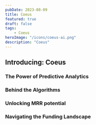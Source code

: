 ```yaml
---
pubDate: 2023-08-09
title: Coeus
featured: true
draft: false
tags:
    - Coeus
heroImage: "/icons/coeus-ai.png"
description: "Coeus"
---
```


## Introducing: Coeus

### The Power of Predictive Analytics

### Behind the Algorithms

### Unlocking MRR potential 

### Navigating the Funding Landscape